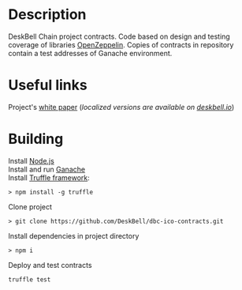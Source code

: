 # Description
DeskBell Chain project contracts. Code based on design and testing coverage of libraries [OpenZeppelin](https://github.com/OpenZeppelin/zeppelin-solidity). Copies of contracts in repository contain a test addresses of Ganache environment.

# Useful links
Project's [white paper](https://deskbell.io/docs/deskbellchain-whitepaper-ru.pdf) (_localized versions are available on [deskbell.io](https://deskbell.io)_)

# Building
Install [Node.js](https://nodejs.org)  
Install and run [Ganache](http://truffleframework.com/ganache)  
Install [Truffle framework](http://truffleframework.com):
```
> npm install -g truffle
```
Clone project
```
> git clone https://github.com/DeskBell/dbc-ico-contracts.git
```
Install dependencies in project directory
```
> npm i
```
Deploy and test contracts
```
truffle test
```
